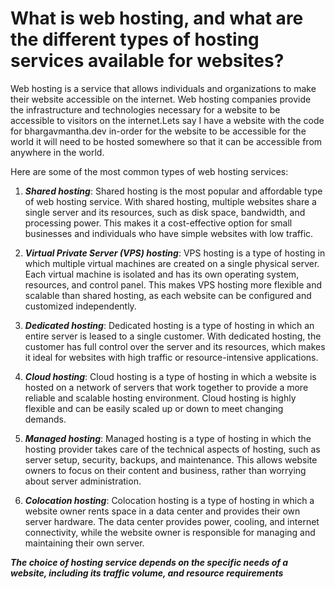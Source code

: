 # What is web hosting, and what are the different types of hosting services available for websites?

Web hosting is a service that allows individuals and organizations to make their website accessible on the internet. Web hosting companies provide the infrastructure and technologies necessary for a website to be accessible to visitors on the internet.Lets say I have a website with the code for bhargavmantha.dev in-order for the website to be accessible for the world it will need to be hosted somewhere so that it can be accessible from anywhere in the world.

Here are some of the most common types of web hosting services:

1.  ***Shared hosting***: Shared hosting is the most popular and affordable type of web hosting service. With shared hosting, multiple websites share a single server and its resources, such as disk space, bandwidth, and processing power. This makes it a cost-effective option for small businesses and individuals who have simple websites with low traffic.
    
2.  ***Virtual Private Server (VPS) hosting***: VPS hosting is a type of hosting in which multiple virtual machines are created on a single physical server. Each virtual machine is isolated and has its own operating system, resources, and control panel. This makes VPS hosting more flexible and scalable than shared hosting, as each website can be configured and customized independently.
    
3.  ***Dedicated hosting***: Dedicated hosting is a type of hosting in which an entire server is leased to a single customer. With dedicated hosting, the customer has full control over the server and its resources, which makes it ideal for websites with high traffic or resource-intensive applications.
    
4.  ***Cloud hosting***: Cloud hosting is a type of hosting in which a website is hosted on a network of servers that work together to provide a more reliable and scalable hosting environment. Cloud hosting is highly flexible and can be easily scaled up or down to meet changing demands.
    
5.  ***Managed hosting***: Managed hosting is a type of hosting in which the hosting provider takes care of the technical aspects of hosting, such as server setup, security, backups, and maintenance. This allows website owners to focus on their content and business, rather than worrying about server administration.
    
6.  ***Colocation hosting***: Colocation hosting is a type of hosting in which a website owner rents space in a data center and provides their own server hardware. The data center provides power, cooling, and internet connectivity, while the website owner is responsible for managing and maintaining their own server.

***The choice of hosting service depends on the specific needs of a website, including its traffic volume, and resource requirements***